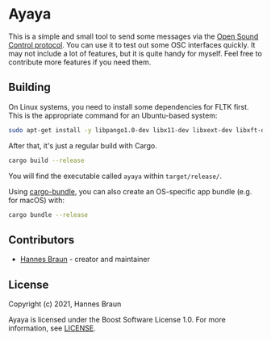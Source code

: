 # Ayaya

This is a simple and small tool to send some messages via the [Open Sound Control protocol](http://opensoundcontrol.org). You can use it to test out some OSC interfaces quickly.
It may not include a lot of features, but it is quite handy for myself. Feel free to contribute more features if you need them.

## Building

On Linux systems, you need to install some dependencies for FLTK first. This is the appropriate command for an Ubuntu-based system:
```bash
sudo apt-get install -y libpango1.0-dev libx11-dev libxext-dev libxft-dev libxinerama-dev libxcursor-dev libxrender-dev libxfixes-dev libpng-dev
```

After that, it's just a regular build with Cargo.
```bash
cargo build --release
```

You will find the executable called `ayaya` within `target/release/`.

Using [cargo-bundle](https://github.com/burtonageo/cargo-bundle), you can also create an OS-specific app bundle (e.g. for macOS) with:
```bash
cargo bundle --release
```

## Contributors

- [Hannes Braun](https://github.com/hannesbraun) - creator and maintainer

## License

Copyright (c) 2021, Hannes Braun

Ayaya is licensed under the Boost Software License 1.0. For more information, see [LICENSE](LICENSE).
